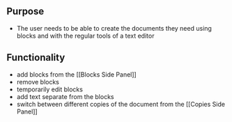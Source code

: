 ## Purpose
- The user needs to be able to create the documents they need using blocks and with the regular tools of a text editor
## Functionality
- add blocks from the [[Blocks Side Panel]]
- remove blocks
- temporarily edit blocks
- add text separate from the blocks 
- switch between different copies of the document from the [[Copies Side Panel]]